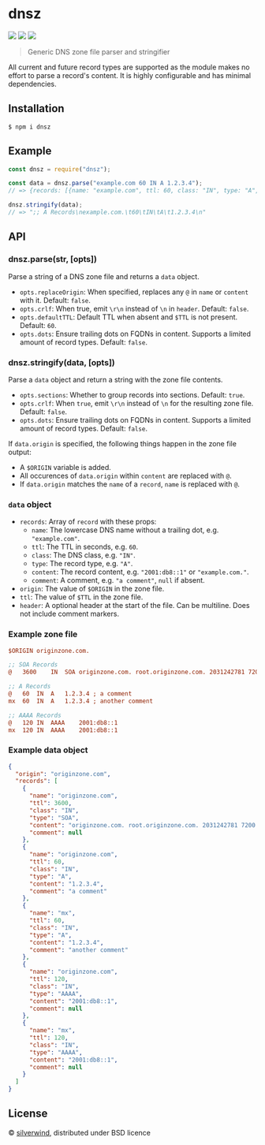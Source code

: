 # dnsz
[![](https://img.shields.io/npm/v/dnsz.svg?style=flat)](https://www.npmjs.org/package/dnsz) [![](https://img.shields.io/npm/dm/dnsz.svg)](https://www.npmjs.org/package/dnsz) [![](https://api.travis-ci.org/silverwind/dnsz.svg?style=flat)](https://travis-ci.org/silverwind/dnsz)

> Generic DNS zone file parser and stringifier

All current and future record types are supported as the module makes no effort to parse a record's content. It is highly configurable and has minimal dependencies.

## Installation

```
$ npm i dnsz
```

## Example

```js
const dnsz = require("dnsz");

const data = dnsz.parse("example.com 60 IN A 1.2.3.4");
// => {records: [{name: "example.com", ttl: 60, class: "IN", type: "A", content: "1.2.3.4"}]}

dnsz.stringify(data);
// => ";; A Records\nexample.com.\t60\tIN\tA\t1.2.3.4\n"
```

## API
### dnsz.parse(str, [opts])

Parse a string of a DNS zone file and returns a `data` object.

- `opts.replaceOrigin`: When specified, replaces any `@` in `name` or `content` with it. Default: `false`.
- `opts.crlf`: When true, emit `\r\n` instead of `\n` in `header`. Default: `false`.
- `opts.defaultTTL`: Default TTL when absent and `$TTL` is not present. Default: `60`.
- `opts.dots`: Ensure trailing dots on FQDNs in content. Supports a limited amount of record types. Default: `false`.

### dnsz.stringify(data, [opts])

Parse a `data` object and return a string with the zone file contents.

- `opts.sections`: Whether to group records into sections. Default: `true`.
- `opts.crlf`: When `true`, emit `\r\n` instead of `\n` for the resulting zone file. Default: `false`.
- `opts.dots`: Ensure trailing dots on FQDNs in content. Supports a limited amount of record types. Default: `false`.

If `data.origin` is specified, the following things happen in the zone file output:

- A `$ORIGIN` variable is added.
- All occurences of `data.origin` within `content` are replaced with `@`.
- If `data.origin` matches the `name` of a `record`, `name` is replaced with `@`.

### `data` object

- `records`: Array of `record` with these props:
  - `name`: The lowercase DNS name without a trailing dot, e.g. `"example.com"`.
  - `ttl`: The TTL in seconds, e.g. `60`.
  - `class`: The DNS class, e.g. `"IN"`.
  - `type`: The record type, e.g. `"A"`.
  - `content`: The record content, e.g. `"2001:db8::1"` or `"example.com."`.
  - `comment`: A comment, e.g. `"a comment"`, `null` if absent.
- `origin`: The value of `$ORIGIN` in the zone file.
- `ttl`: The value of `$TTL` in the zone file.
- `header`: A optional header at the start of the file. Can be multiline. Does not include comment markers.

### Example zone file

``` ini
$ORIGIN originzone.com.

;; SOA Records
@   3600    IN  SOA originzone.com. root.originzone.com. 2031242781 7200 3600 86400 3600

;; A Records
@   60  IN  A   1.2.3.4 ; a comment
mx  60  IN  A   1.2.3.4 ; another comment

;; AAAA Records
@   120 IN  AAAA    2001:db8::1
mx  120 IN  AAAA    2001:db8::1
```

### Example data object

``` json
{
  "origin": "originzone.com",
  "records": [
    {
      "name": "originzone.com",
      "ttl": 3600,
      "class": "IN",
      "type": "SOA",
      "content": "originzone.com. root.originzone.com. 2031242781 7200 3600 86400 3600",
      "comment": null
    },
    {
      "name": "originzone.com",
      "ttl": 60,
      "class": "IN",
      "type": "A",
      "content": "1.2.3.4",
      "comment": "a comment"
    },
    {
      "name": "mx",
      "ttl": 60,
      "class": "IN",
      "type": "A",
      "content": "1.2.3.4",
      "comment": "another comment"
    },
    {
      "name": "originzone.com",
      "ttl": 120,
      "class": "IN",
      "type": "AAAA",
      "content": "2001:db8::1",
      "comment": null
    },
    {
      "name": "mx",
      "ttl": 120,
      "class": "IN",
      "type": "AAAA",
      "content": "2001:db8::1",
      "comment": null
    }
  ]
}
```

## License

© [silverwind](https://github.com/silverwind), distributed under BSD licence
